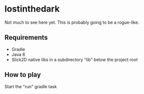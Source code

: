# lostinthedark

Not much to see here yet. This is probably going to be a rogue-like. 

## Requirements

 - Gradle
 - Java 8
 - Slick2D native libs in a subdirectory "lib" below the project root

## How to play

Start the "run" gradle task 
 
 
